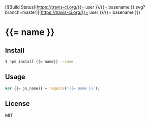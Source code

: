 [![Build Status](https://travis-ci.org/{{= user }}/{{= basename }}.svg?branch=master)](https://travis-ci.org/{{= user }}/{{= basename }})
<!-- optional appveyor tst
[![Windows Build Status](https://ci.appveyor.com/api/projects/status/github/{{= user }}/{{= basename }}?branch=master&svg=true)](https://ci.appveyor.com/project/{{= user }}/{{= basename }})
-->
<!-- optional npm version
[![NPM version](https://badge.fury.io/js/{{= name }}.svg)](http://badge.fury.io/js/{{= name }})
-->
<!-- optional npm downloads
[![npm module downloads per month](http://img.shields.io/npm/dm/{{= name }}.svg)](https://www.npmjs.org/package/{{= name }})
-->
<!-- optional dependency status
[![Dependency Status](https://david-dm.org/{{= user }}/{{= basename }}.svg)](https://david-dm.org/{{= user }}/{{= basename }})
-->

# {{= name }}

<!-- description -->

## Install

```sh
$ npm install {{= name}} --save
```

## Usage

```js
var {{= js_name}} = require('{{= name }}');
```

## License

MIT

